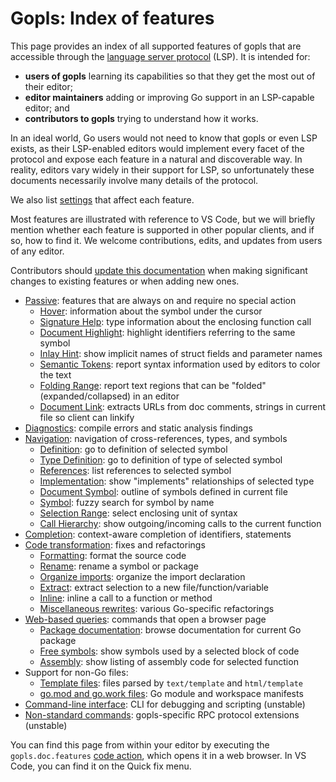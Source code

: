# Gopls: Index of features

This page provides an index of all supported features of gopls that
are accessible through the [language server protocol](https://microsoft.github.io/language-server-protocol/) (LSP).
It is intended for:
- **users of gopls** learning its capabilities so that they get the most out of their editor;
- **editor maintainers** adding or improving Go support in an LSP-capable editor; and
- **contributors to gopls** trying to understand how it works.

In an ideal world, Go users would not need to know that gopls or even
LSP exists, as their LSP-enabled editors would implement every facet
of the protocol and expose each feature in a natural and discoverable
way. In reality, editors vary widely in their support for LSP, so
unfortunately these documents necessarily involve many details of the
protocol.

We also list [settings](../settings.md) that affect each feature.

Most features are illustrated with reference to VS Code, but we will
briefly mention whether each feature is supported in other popular
clients, and if so, how to find it. We welcome contributions, edits,
and updates from users of any editor.

Contributors should [update this documentation](../contributing.md#documentation)
when making significant changes to existing features or when adding new ones.

- [Passive](passive.md): features that are always on and require no special action
  - [Hover](passive.md#hover): information about the symbol under the cursor
  - [Signature Help](passive.md#signature-help): type information about the enclosing function call
  - [Document Highlight](passive.md#document-highlight): highlight identifiers referring to the same symbol
  - [Inlay Hint](passive.md#inlay-hint): show implicit names of struct fields and parameter names
  - [Semantic Tokens](passive.md#semantic-tokens): report syntax information used by editors to color the text
  - [Folding Range](passive.md#folding-range): report text regions that can be "folded" (expanded/collapsed) in an editor
  - [Document Link](passive.md#document-link): extracts URLs from doc comments, strings in current file so client can linkify
- [Diagnostics](diagnostics.md): compile errors and static analysis findings
- [Navigation](navigation.md): navigation of cross-references, types, and symbols
  - [Definition](navigation.md#definition): go to definition of selected symbol
  - [Type Definition](navigation.md#type-definition): go to definition of type of selected symbol
  - [References](navigation.md#references): list references to selected symbol
  - [Implementation](navigation.md#implementation): show "implements" relationships of selected type
  - [Document Symbol](navigation.md#document-symbol): outline of symbols defined in current file
  - [Symbol](navigation.md#symbol): fuzzy search for symbol by name
  - [Selection Range](navigation.md#selection-range): select enclosing unit of syntax
  - [Call Hierarchy](navigation.md#call-hierarchy): show outgoing/incoming calls to the current function
- [Completion](completion.md): context-aware completion of identifiers, statements
- [Code transformation](transformation.md): fixes and refactorings
  - [Formatting](transformation.md#formatting): format the source code
  - [Rename](transformation.md#rename): rename a symbol or package
  - [Organize imports](transformation.md#organize-imports): organize the import declaration
  - [Extract](transformation.md#extract): extract selection to a new file/function/variable
  - [Inline](transformation.md#inline): inline a call to a function or method
  - [Miscellaneous rewrites](transformation.md#miscellaneous-rewrites): various Go-specific refactorings
- [Web-based queries](web.md): commands that open a browser page
  - [Package documentation](web.md#doc): browse documentation for current Go package
  - [Free symbols](web.md#freesymbols): show symbols used by a selected block of code
  - [Assembly](web.md#assembly): show listing of assembly code for selected function
- Support for non-Go files:
  - [Template files](templates.md): files parsed by `text/template` and `html/template`
  - [go.mod and go.work files](modfiles.md): Go module and workspace manifests
- [Command-line interface](../command-line.md): CLI for debugging and scripting (unstable)
- [Non-standard commands](../commands.md): gopls-specific RPC protocol extensions (unstable)

You can find this page from within your editor by executing the
`gopls.doc.features` [code action](transformation.md#code-actions),
which opens it in a web browser.
In VS Code, you can find it on the Quick fix menu.
